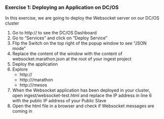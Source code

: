 ### Exercise 1: Deploying an Application on DC/OS

In this exercise, we are going to deploy the Websocket server on our DC/OS cluster

1. Go to http://<public ip of your master node> to see the DC/OS Dashboard
2. Go to “Services” and click on “Deploy Service”
3. Flip the Switch on the top right of the popup window to see “JSON mode”
4. Replace the content of the window with the content of websocket.marathon.json at the root of your ingest project
5. Deploy the application
6. Explore
   - http://<public ip of your master node>
   - http://<public ip of your master node>/marathon
   - http://<public ip of your master node>/mesos
7. When the Websocket application has been deployed in your cluster, open ingest/websocket-test.html and replace the IP address in line 6 with the public IP address of your Public Slave
8. Open the html file in a browser and check if Websocket messages are coming in
